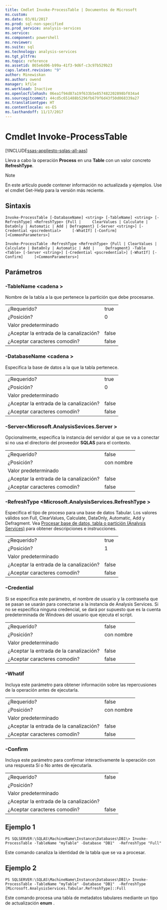 ```yaml
---
title: Cmdlet Invoke-ProcessTable | Documentos de Microsoft
ms.custom: 
ms.date: 03/01/2017
ms.prod: sql-non-specified
ms.prod_service: analysis-services
ms.service: 
ms.component: powershell
ms.reviewer: 
ms.suite: sql
ms.technology: analysis-services
ms.tgt_pltfrm: 
ms.topic: reference
ms.assetid: 865e6d06-b99a-41f3-9d6f-c3c97b529b23
caps.latest.revision: "9"
author: Minewiskan
ms.author: owend
manager: kfile
ms.workload: Inactive
ms.openlocfilehash: 06ea1f94d87a19f633b5e857482202898bf034a4
ms.sourcegitcommit: 44cd5c651488b5296fb679f6d43f50d068339a27
ms.translationtype: HT
ms.contentlocale: es-ES
ms.lasthandoff: 11/17/2017
---
```

# <a name="invoke-processtable-cmdlet"></a>Cmdlet Invoke-ProcessTable

[!INCLUDE[ssas-appliesto-sqlas-all-aas](../../includes/ssas-appliesto-sqlas-all-aas.md)]

  Lleva a cabo la operación **Process** en una **Table** con un valor concreto **RefreshType**.  

>[!NOTE] 
>En este artículo puede contener información no actualizada y ejemplos. Use el cmdlet Get-Help para la versión más reciente.
  
## <a name="syntax"></a>Sintaxis  
 `Invoke-ProcessTable [-DatabaseName] <string> [-TableName] <string> [-RefreshType] <RefreshType> {Full |     ClearValues | Calculate | DataOnly | Automatic | Add | Defragment} [-Server <string>] [-Credential <pscredential>     [-WhatIf] [-Confirm]  [<CommonParameters>]`  
  
 `Invoke-ProcessTable -RefreshType <RefreshType> {Full | ClearValues | Calculate | DataOnly | Automatic | Add |     Defragment} -Table <Table> [-Server <string>] [-Credential <pscredential>] [-WhatIf] [-Confirm]     [<CommonParameters>]`  
  
## <a name="parameters"></a>Parámetros  
  
### <a name="-tablename-string"></a>-TableName \<cadena >  
 Nombre de la tabla a la que pertenece la partición que debe procesarse.  
  
|||  
|-|-|  
|¿Requerido?|true|  
|¿Posición?|0|  
|Valor predeterminado||  
|¿Aceptar la entrada de la canalización?|false|  
|¿Aceptar caracteres comodín?|false|  
  
### <a name="-databasename-string"></a>-DatabaseName \<cadena >  
 Especifica la base de datos a la que la tabla pertenece.  
  
|||  
|-|-|  
|¿Requerido?|true|  
|¿Posición?|0|  
|Valor predeterminado||  
|¿Aceptar la entrada de la canalización?|false|  
|¿Aceptar caracteres comodín?|false|  
  
### <a name="-servermicrosoftanalysissevicesserver"></a>-Server\<Microsoft.AnalysisSevices.Server >  
 Opcionalmente, especifica la instancia del servidor al que se va a conectar si no usa el directorio del proveedor **SQLAS** para el contexto.  
  
|||  
|-|-|  
|¿Requerido?|false|  
|¿Posición?|con nombre|  
|Valor predeterminado||  
|¿Aceptar la entrada de la canalización?|false|  
|¿Aceptar caracteres comodín?|false|  
  
### <a name="-refreshtype-microsoftanalysisservicesrefreshtype"></a>-RefreshType \<Microsoft.AnalysisServices.RefreshType >  
 Especifica el tipo de proceso para una base de datos Tabular.  Los valores válidos son Full, ClearValues, Calculate, DataOnly, Automatic, Add y Defragment. Vea [Procesar base de datos, tabla o partición &#40;Analysis Services&#41;](../../analysis-services/tabular-models/process-database-table-or-partition-analysis-services.md) para obtener descripciones e instrucciones.  
  
|||  
|-|-|  
|¿Requerido?|true|  
|¿Posición?|1|  
|Valor predeterminado||  
|¿Aceptar la entrada de la canalización?|false|  
|¿Aceptar caracteres comodín?|false|  
  
### <a name="-credential"></a>-Credential  
 Si se especifica este parámetro, el nombre de usuario y la contraseña que se pasan se usarán para conectarse a la instancia de Analysis Services. Si no se especifica ninguna credencial, se dará por supuesto que es la cuenta predeterminada de Windows del usuario que ejecuta el script.  
  
|||  
|-|-|  
|¿Requerido?|false|  
|¿Posición?|con nombre|  
|Valor predeterminado||  
|¿Aceptar la entrada de la canalización?|false|  
|¿Aceptar caracteres comodín?|false|  
  
### <a name="-whatif"></a>-Whatif  
 Incluya este parámetro para obtener información sobre las repercusiones de la operación antes de ejecutarla.  
  
|||  
|-|-|  
|¿Requerido?|false|  
|¿Posición?|con nombre|  
|Valor predeterminado||  
|¿Aceptar la entrada de la canalización?|false|  
|¿Aceptar caracteres comodín?|false|  
  
### <a name="-confirm"></a>-Confirm  
 Incluya este parámetro para confirmar interactivamente la operación con una respuesta Sí o No antes de ejecutarla.  
  
|||  
|-|-|  
|¿Requerido?|false|  
|¿Posición?||  
|Valor predeterminado||  
|¿Aceptar la entrada de la canalización?||  
|¿Aceptar caracteres comodín?|false|  
  
## <a name="example-1"></a>Ejemplo 1  
 `PS SQLSERVER:\SQLAS\MachineName\Instance\Databases\DB1\> Invoke-ProcessTable -TableName "myTable" -Database "DB1"  -RefreshType "Full"`  
  
 Este comando canaliza la identidad de la tabla que se va a procesar.  
  
## <a name="example-2"></a>Ejemplo 2  
 `PS SQLSERVER:\SQLAS\MachineName\Instance\Databases\DB1\> Invoke-ProcessTable -TableName "myTable" -Database "DB1"  -RefreshType [Microsoft.AnalysisServices.Tabular.RefreshType]::Full`  
  
 Este comando procesa una tabla de metadatos tabulares mediante un tipo de actualización **enum** .  
  
  
